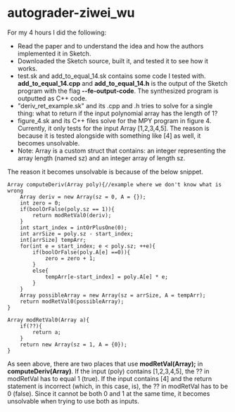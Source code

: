 # autograder-ziwei_wu

For my 4 hours I did the following:
- Read the paper and to understand the idea and how the authors implemented it in Sketch.
- Downloaded the Sketch source, built it, and tested it to see how it works.
- test.sk and add_to_equal_14.sk contains some code I tested with. **add_to_equal_14.cpp** and **add_to_equal_14.h** is the output of the Sketch program with the flag **--fe-output-code**. The synthesized program is outputted as C++ code.
- "deriv_ret_example.sk" and its .cpp and .h tries to solve for a single thing: what to return if the input polynomial array has the length of 1?
- figure_4.sk and its C++ files solve for the MPY program in figure 4. Currently, it only tests for the input Array [1,2,3,4,5]. The reason is because it is tested alongside with something like [4] as well, it becomes unsolvable. 
- Note: Array is a custom struct that contains: an integer representing the array length (named sz) and an integer array of length sz.

The reason it becomes unsolvable is because of the below snippet.

```
Array computeDeriv(Array poly){//example where we don't know what is wrong  
    Array deriv = new Array(sz = 0, A = {});  
    int zero = 0;  
    if(boolOrFalse(poly.sz == 1)){  
        return modRetVal0(deriv);
    }  
    int start_index = intOrPlusOne(0);  
    int arrSize = poly.sz - start_index;  
    int[arrSize] tempArr;  
    for(int e = start_index; e < poly.sz; ++e){  
        if(boolOrFalse(poly.A[e] ==0)){  
            zero = zero + 1;  
        }  
        else{  
            tempArr[e-start_index] = poly.A[e] * e;  
        }  
    }  
    Array possibleArray = new Array(sz = arrSize, A = tempArr);  
    return modRetVal0(possibleArray);  
}  
  
Array modRetVal0(Array a){  
    if(??){  
        return a;  
    }  
    return new Array(sz = 1, A = {0});  
}  
```

As seen above, there are two places that use **modRetVal(Array);** in **computeDeriv(Array)**.
If the input (poly) contains [1,2,3,4,5], the ?? in modRetVal has to equal 1 (true). If the input contains [4] and the return statement is incorrect (which, in this case, is), the ?? in modRetVal has to be 0 (false). Since it cannot be both 0 and 1 at the same time, it becomes unsolvable when trying to use both as inputs.
